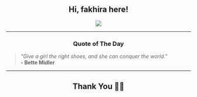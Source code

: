 <h2 align="center"> Hi, fakhira here!</h2>

<p align="center">
<a href="https://github.com/fakhiralkda" alt="github streak"><img src="https://dvst-streak.herokuapp.com/?user=fakhiralkda&theme=tokyonight&fire=DD472C"></a>
</p>

<hr>
<h3 align="center">Quote of The Day</h3>
<p align="center">
<blockquote>
<i>"Give a girl the right shoes, and she can conquer the world."</i>
<br>
<b>- Bette Midler</b>
</blockquote>
</p>


<hr>
<h2 align="center">Thank You 🙏🏼</h2>
